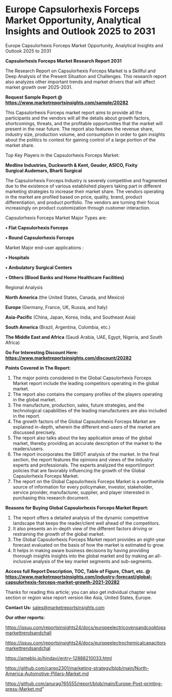 # Europe Capsulorhexis Forceps Market Opportunity, Analytical Insights and Outlook 2025 to 2031
Europe Capsulorhexis Forceps Market Opportunity, Analytical Insights and Outlook 2025 to 2031

<strong>Capsulorhexis Forceps Market Research Report 2031</strong>

The Research Report on Capsulorhexis Forceps Market is a Skillful and Deep Analysis of the Present Situation and Challenges. This research report also analyzes other important trends and market drivers that will affect market growth over 2025-2031.

<strong>Request Sample Report @ <a href=https://www.marketreportsinsights.com/sample/20282>https://www.marketreportsinsights.com/sample/20282</a></strong>

This Capsulorhexis Forceps market report aims to provide all the participants and the vendors will all the details about growth factors, shortcomings, threats, and the profitable opportunities that the market will present in the near future. The report also features the revenue share, industry size, production volume, and consumption in order to gain insights about the politics to contest for gaining control of a large portion of the market share.

Top Key Players in the Capsulorhexis Forceps Market:

<strong>Medline Industries, Duckworth & Kent, Geuder, ASICO, Fixity Surgical Audemars, Bharti Surgical</strong>

The Capsulorhexis Forceps Industry is severely competitive and fragmented due to the existence of various established players taking part in different marketing strategies to increase their market share. The vendors operating in the market are profiled based on price, quality, brand, product differentiation, and product portfolio. The vendors are turning their focus increasingly on product customization through customer interaction.

Capsulorhexis Forceps Market Major Types are:

<strong>• Flat Capsulorhexis Forceps

• Round Capsulorhexis Forceps</strong>

Market Major end-user applications :

<strong>• Hospitals

• Ambulatory Surgical Centers

• Others (Blood Banks and Home Healthcare Facilities)</strong>

Regional Analysis

</u><strong><b>North America</b></strong> (the United States, Canada, and Mexico)

<strong><b>Europe </b></strong>(Germany, France, UK, Russia, and Italy)

<strong><b>Asia-Pacific</b></strong> (China, Japan, Korea, India, and Southeast Asia)

<strong><b>South America</b></strong> (Brazil, Argentina, Colombia, etc.)

<strong><b>The Middle East and Africa</b></strong> (Saudi Arabia, UAE, Egypt, Nigeria, and South Africa)

<strong>Go For Interesting Discount Here: <a href=https://www.marketreportsinsights.com/discount/20282>https://www.marketreportsinsights.com/discount/20282</a></strong>

<strong>Points Covered in The Report:</strong>
<ol>
  <li>The major points considered in the Global Capsulorhexis Forceps Market report include the leading competitors operating in the global market.</li>
  <li>The report also contains the company profiles of the players operating in the global market.</li>
  <li>The manufacture, production, sales, future strategies, and the technological capabilities of the leading manufacturers are also included in the report.</li>
  <li>The growth factors of the Global Capsulorhexis Forceps Market are explained in-depth, wherein the different end-users of the market are discussed precisely.</li>
  <li>The report also talks about the key application areas of the global market, thereby providing an accurate description of the market to the readers/users.</li>
  <li>The report incorporates the SWOT analysis of the market. In the final section, the report features the opinions and views of the industry experts and professionals. The experts analyzed the export/import policies that are favorably influencing the growth of the Global Capsulorhexis Forceps Market.</li>
  <li>The report on the Global Capsulorhexis Forceps Market is a worthwhile source of information for every policymaker, investor, stakeholder, service provider, manufacturer, supplier, and player interested in purchasing this research document.</li>
</ol>
<strong>Reasons for Buying Global Capsulorhexis Forceps Market Report:</strong>

<ol>
  <li>The report offers a detailed analysis of the dynamic competitive landscape that keeps the reader/client well ahead of the competitors.</li>
  <li>It also presents an in-depth view of the different factors driving or restraining the growth of the global market.</li>
  <li>The Global Capsulorhexis Forceps Market report provides an eight-year forecast evaluated on the basis of how the market is estimated to grow.</li>
  <li>It helps in making aware business decisions by having providing thorough insights insights into the global market and by making an all-inclusive analysis of the key market segments and sub-segments.</li>
</ol>
<strong>Access full Report Description, TOC, Table of Figure, Chart, etc. @ <a href=https://www.marketreportsinsights.com/industry-forecast/global-capsulorhexis-forceps-market-growth-2021-20282>https://www.marketreportsinsights.com/industry-forecast/global-capsulorhexis-forceps-market-growth-2021-20282</a></strong>


Thanks for reading this article; you can also get individual chapter wise section or region wise report version like Asia, United States, Europe.

<strong>Contact Us:</strong>
sales@marketreportsinsights.com

<strong>Our other reports:</strong>

<a href=https://issuu.com/reportsinsights24/docs/europeelectricovensandcooktopsmarkettrendsandchall>https://issuu.com/reportsinsights24/docs/europeelectricovensandcooktopsmarkettrendsandchall</a>

<a href=https://issuu.com/reportsinsights24/docs/europeelectrochemicalcapacitorsmarkettrendsandchal>https://issuu.com/reportsinsights24/docs/europeelectrochemicalcapacitorsmarkettrendsandchal</a>

<a href=https://ameblo.jp/hindavi/entry-12888210033.html>https://ameblo.jp/hindavi/entry-12888210033.html</a>

<a href=https://github.com/cargo2301/marketing-strategy/blob/main/North-America-Automotive-Pillars-Market.md>https://github.com/cargo2301/marketing-strategy/blob/main/North-America-Automotive-Pillars-Market.md</a>

<a href=https://github.com/anurag765555/report/blob/main/Europe-Post-printing-press-Market.md>https://github.com/anurag765555/report/blob/main/Europe-Post-printing-press-Market.md</a>"
